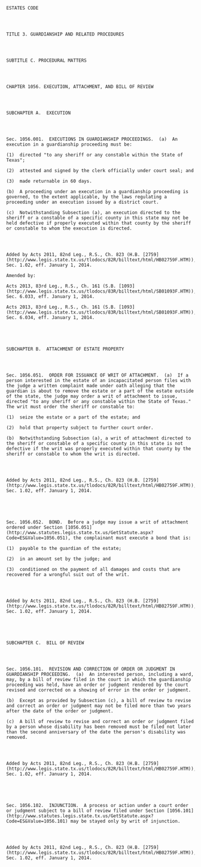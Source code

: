 ﻿
    
    
    	
    					
    
    
    ESTATES CODE
    
      
    
    
    TITLE 3. GUARDIANSHIP AND RELATED PROCEDURES
    
      
    
    
    SUBTITLE C. PROCEDURAL MATTERS
    
      
    
    
    CHAPTER 1056. EXECUTION, ATTACHMENT, AND BILL OF REVIEW
    
      
    
    
    SUBCHAPTER A.  EXECUTION
    
      
    
    
    Sec. 1056.001.  EXECUTIONS IN GUARDIANSHIP PROCEEDINGS.  (a)  An execution in a guardianship proceeding must be:
    
    (1)  directed "to any sheriff or any constable within the State of Texas";
    
    (2)  attested and signed by the clerk officially under court seal; and
    
    (3)  made returnable in 60 days.
    
    (b)  A proceeding under an execution in a guardianship proceeding is governed, to the extent applicable, by the laws regulating a proceeding under an execution issued by a district court.
    
    (c)  Notwithstanding Subsection (a), an execution directed to the sheriff or a constable of a specific county in this state may not be held defective if properly executed within that county by the sheriff or constable to whom the execution is directed.
    
    
    
    
    Added by Acts 2011, 82nd Leg., R.S., Ch. 823 (H.B. [2759](http://www.legis.state.tx.us/tlodocs/82R/billtext/html/HB02759F.HTM)), Sec. 1.02, eff. January 1, 2014.
    
    Amended by: 
    
    Acts 2013, 83rd Leg., R.S., Ch. 161 (S.B. [1093](http://www.legis.state.tx.us/tlodocs/83R/billtext/html/SB01093F.HTM)), Sec. 6.033, eff. January 1, 2014.
    
    Acts 2013, 83rd Leg., R.S., Ch. 161 (S.B. [1093](http://www.legis.state.tx.us/tlodocs/83R/billtext/html/SB01093F.HTM)), Sec. 6.034, eff. January 1, 2014.
    
    
    
    
    
    SUBCHAPTER B.  ATTACHMENT OF ESTATE PROPERTY
    
      
    
    
    Sec. 1056.051.  ORDER FOR ISSUANCE OF WRIT OF ATTACHMENT.  (a)  If a person interested in the estate of an incapacitated person files with the judge a written complaint made under oath alleging that the guardian is about to remove the estate or a part of the estate outside of the state, the judge may order a writ of attachment to issue, directed "to any sheriff or any constable within the State of Texas."  The writ must order the sheriff or constable to:
    
    (1)  seize the estate or a part of the estate; and
    
    (2)  hold that property subject to further court order.
    
    (b)  Notwithstanding Subsection (a), a writ of attachment directed to the sheriff or constable of a specific county in this state is not defective if the writ was properly executed within that county by the sheriff or constable to whom the writ is directed.
    
    
    
    
    Added by Acts 2011, 82nd Leg., R.S., Ch. 823 (H.B. [2759](http://www.legis.state.tx.us/tlodocs/82R/billtext/html/HB02759F.HTM)), Sec. 1.02, eff. January 1, 2014.
    
    
    
    
    
    Sec. 1056.052.  BOND.  Before a judge may issue a writ of attachment ordered under Section [1056.051](http://www.statutes.legis.state.tx.us/GetStatute.aspx?Code=ES&Value=1056.051), the complainant must execute a bond that is:
    
    (1)  payable to the guardian of the estate;
    
    (2)  in an amount set by the judge; and
    
    (3)  conditioned on the payment of all damages and costs that are recovered for a wrongful suit out of the writ.
    
    
    
    
    Added by Acts 2011, 82nd Leg., R.S., Ch. 823 (H.B. [2759](http://www.legis.state.tx.us/tlodocs/82R/billtext/html/HB02759F.HTM)), Sec. 1.02, eff. January 1, 2014.
    
    
    
    
    
    SUBCHAPTER C.  BILL OF REVIEW
    
      
    
    
    Sec. 1056.101.  REVISION AND CORRECTION OF ORDER OR JUDGMENT IN GUARDIANSHIP PROCEEDING.  (a)  An interested person, including a ward, may, by a bill of review filed in the court in which the guardianship proceeding was held, have an order or judgment rendered by the court revised and corrected on a showing of error in the order or judgment.
    
    (b)  Except as provided by Subsection (c), a bill of review to revise and correct an order or judgment may not be filed more than two years after the date of the order or judgment.
    
    (c)  A bill of review to revise and correct an order or judgment filed by a person whose disability has been removed must be filed not later than the second anniversary of the date the person's disability was removed.
    
    
    
    
    Added by Acts 2011, 82nd Leg., R.S., Ch. 823 (H.B. [2759](http://www.legis.state.tx.us/tlodocs/82R/billtext/html/HB02759F.HTM)), Sec. 1.02, eff. January 1, 2014.
    
    
    
    
    
    Sec. 1056.102.  INJUNCTION.  A process or action under a court order or judgment subject to a bill of review filed under Section [1056.101](http://www.statutes.legis.state.tx.us/GetStatute.aspx?Code=ES&Value=1056.101) may be stayed only by writ of injunction.
    
    
    
    
    Added by Acts 2011, 82nd Leg., R.S., Ch. 823 (H.B. [2759](http://www.legis.state.tx.us/tlodocs/82R/billtext/html/HB02759F.HTM)), Sec. 1.02, eff. January 1, 2014.
    
    
    
    
    				
